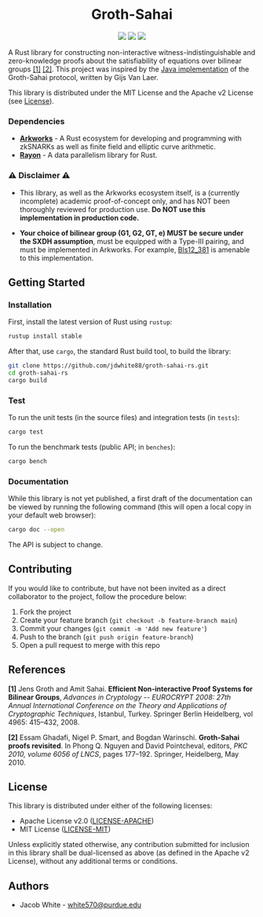 <h1 align="center">Groth-Sahai</h1>
<p align="center">
    <a href="https://github.com/jdwhite88/groth-sahai-rs/blob/main/LICENSE-APACHE"><img src="https://img.shields.io/badge/license-APACHE-blue.svg"></a>
    <a href="https://github.com/jdwhite88/groth-sahai-rs/blob/main/LICENSE-MIT"><img src="https://img.shields.io/badge/license-MIT-blue.svg"></a>
    <a href="https://deps.rs/repo/github/jdwhite88/groth-sahai-rs"><img src="https://deps.rs/repo/github/jdwhite88/groth-sahai-rs/status.svg"></a>
</p>

A Rust library for constructing non-interactive witness-indistinguishable and zero-knowledge proofs about the satisfiability of equations over bilinear groups [[1]](https://eprint.iacr.org/eprint-bin/getfile.pl?entry=2007/155&version=20160411:065033&file=155.pdf) [[2]](https://www.iacr.org/archive/pkc2010/60560179/60560179.pdf). This project was inspired by the [Java implementation](https://github.com/gijsvl/groth-sahai) of the Groth-Sahai protocol, written by Gijs Van Laer.

This library is distributed under the MIT License and the Apache v2 License (see [License](#license)).

### Dependencies
* **[Arkworks](https://github.com/arkworks-rs/)** - A Rust ecosystem for developing and programming with zkSNARKs as well as finite field and elliptic curve arithmetic.
* **[Rayon](https://docs.rs/rayon/1.5.1/rayon/)** - A data parallelism library for Rust.

### ⚠ Disclaimer ⚠

* This library, as well as the Arkworks ecosystem itself, is a (currently incomplete) academic proof-of-concept only, and has NOT been thoroughly reviewed for production use. **Do NOT use this implementation in production code.**

* **Your choice of bilinear group (G1, G2, GT, e) MUST be secure under the SXDH assumption**, must be equipped with a Type-III pairing, and must be implemented in Arkworks. For example, [Bls12_381](https://docs.rs/ark-bls12-381/0.3.0/ark_bls12_381/) is amenable to this implementation.

## Getting Started

### Installation

First, install the latest version of Rust using `rustup`:
```bash
rustup install stable
```
After that, use `cargo`, the standard Rust build tool, to build the library:
```bash
git clone https://github.com/jdwhite88/groth-sahai-rs.git
cd groth-sahai-rs
cargo build
```

### Test

To run the unit tests (in the source files) and integration tests (in `tests`):
```bash
cargo test
```
To run the benchmark tests (public API; in `benches`):
```bash
cargo bench
```

### Documentation

While this library is not yet published, a first draft of the documentation can be viewed by running the following command (this will open a local copy in your default web browser):
```bash
cargo doc --open
```
The API is subject to change.

## Contributing

If you would like to contribute, but have not been invited as a direct collaborator to the project, follow the procedure below:

1. Fork the project
2. Create your feature branch (`git checkout -b feature-branch main`)
3. Commit your changes (`git commit -m 'Add new feature'`)
4. Push to the branch (`git push origin feature-branch`)
5. Open a pull request to merge with this repo

## References

**[1]** Jens Groth and Amit Sahai. **Efficient Non-interactive Proof Systems for Bilinear Groups**, *Advances in Cryptology -- EUROCRYPT 2008: 27th Annual International Conference on the Theory and Applications of Cryptographic Techniques*, Istanbul, Turkey. Springer Berlin Heidelberg, vol 4965: 415–432, 2008.

**[2]** Essam Ghadafi, Nigel P. Smart, and Bogdan Warinschi. **Groth-Sahai proofs revisited**. In Phong Q. Nguyen and David Pointcheval, editors, *PKC 2010, volume 6056 of LNCS*, pages 177–192. Springer, Heidelberg, May 2010.

## License

 This library is distributed under either of the following licenses:
 
 * Apache License v2.0 ([LICENSE-APACHE](LICENSE-APACHE))
 * MIT License ([LICENSE-MIT](LICENSE-MIT))
 
Unless explicitly stated otherwise, any contribution submitted for inclusion in this library shall be dual-licensed as above (as defined in the Apache v2 License), without any additional terms or conditions.

## Authors

* Jacob White - white570@purdue.edu
